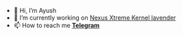 - 👋 Hi, I’m Ayush 
- 🌱 I’m currently working on [Nexus Xtreme Kernel lavender](https://github.com/ImSpiDy/Nexus-Xtreme-Kernel)
- 📫 How to reach me **[Telegram](https://t.me/SpiDyX027)**
